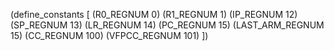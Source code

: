 (define_constants [  (R0_REGNUM	0)
 (R1_REGNUM	1)
 (IP_REGNUM	12)
 (SP_REGNUM	13)
 (LR_REGNUM	14)
 (PC_REGNUM	15)
 (LAST_ARM_REGNUM	15)
 (CC_REGNUM	100)
 (VFPCC_REGNUM	101)
                    ])
